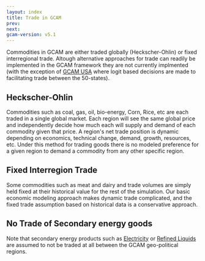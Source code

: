 ```yaml
---
layout: index
title: Trade in GCAM
prev: 
next: 
gcam-version: v5.1
---
```


Commodities in GCAM are either traded globally (Heckscher-Ohlin) or fixed interregional trade.  Altough alternative approaches for trade can readily be implemented in the GCAM framework they are not currently implmented (with the exception of [GCAM USA](gcam-usa.html) where logit based decisions are made to facilitating trade between the 50-states).

## Heckscher-Ohlin
Commodities such as coal, gas, oil, bio-energy, Corn, Rice, etc are each traded in a single global market.  Each region will see the same global price and independently decide how much each will supply and demand of each commodity given that price.  A region's net trade position is dynamic depending on economics, technical change, demand, growth, resources, etc.  Under this method for trading goods there is no modeled preference for a given region to demand a commodity from any other specific region.

## Fixed Interregion Trade
Some commodities such as meat and dairy and trade volumes are simply held fixed at their historical value for the rest of the simulation. Our basic economic modeling approach makes dynamic trade complicated, and the fixed trade assumption based on historical data is a conservative approach.

## No Trade of Secondary energy goods
Note that secondary energy products such as [Electricity](energy.html#electricity) or [Refined Liquids](energy.html#refining) are assumed to not be traded at all between the GCAM geo-political regions.

